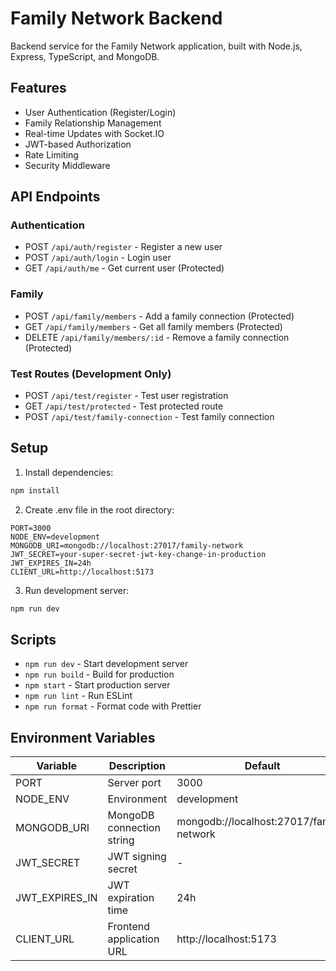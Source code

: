 # Family Network Backend

Backend service for the Family Network application, built with Node.js, Express, TypeScript, and MongoDB.

## Features

- User Authentication (Register/Login)
- Family Relationship Management
- Real-time Updates with Socket.IO
- JWT-based Authorization
- Rate Limiting
- Security Middleware

## API Endpoints

### Authentication

- POST `/api/auth/register` - Register a new user
- POST `/api/auth/login` - Login user
- GET `/api/auth/me` - Get current user (Protected)

### Family

- POST `/api/family/members` - Add a family connection (Protected)
- GET `/api/family/members` - Get all family members (Protected)
- DELETE `/api/family/members/:id` - Remove a family connection (Protected)

### Test Routes (Development Only)

- POST `/api/test/register` - Test user registration
- GET `/api/test/protected` - Test protected route
- POST `/api/test/family-connection` - Test family connection

## Setup

1. Install dependencies:
```bash
npm install
```

2. Create .env file in the root directory:
```
PORT=3000
NODE_ENV=development
MONGODB_URI=mongodb://localhost:27017/family-network
JWT_SECRET=your-super-secret-jwt-key-change-in-production
JWT_EXPIRES_IN=24h
CLIENT_URL=http://localhost:5173
```

3. Run development server:
```bash
npm run dev
```

## Scripts

- `npm run dev` - Start development server
- `npm run build` - Build for production
- `npm start` - Start production server
- `npm run lint` - Run ESLint
- `npm run format` - Format code with Prettier

## Environment Variables

| Variable | Description | Default |
|----------|-------------|---------|
| PORT | Server port | 3000 |
| NODE_ENV | Environment | development |
| MONGODB_URI | MongoDB connection string | mongodb://localhost:27017/family-network |
| JWT_SECRET | JWT signing secret | - |
| JWT_EXPIRES_IN | JWT expiration time | 24h |
| CLIENT_URL | Frontend application URL | http://localhost:5173 |

